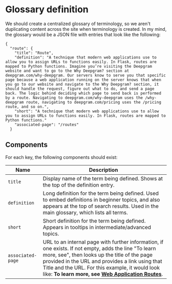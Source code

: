 # Glossary definition

We should create a centralized glossary of terminology, so we aren't duplicating content across the site when terminology is created. In my mind, the glossary would be a JSON file with entries that look like the following:


```
{
  "route": {
    "title": "Route",
    "definition": "A technique that modern web applications use to allow you to assign URLs to functions easily. In Flask, routes are mapped to Python functions. Imagine you’re visiting the Deepgram website and want to go to the Why Deepgram? section at deepgram.com/why-deepgram. Our servers know to serve you that specific page because a web application running on the server knows that when you go to our website and navigate to the Why Deepgram? section, it should handle the request, figure out what to do, and send a page back. The logic behind deciding which page to send back is performed by a route. Navigating to deepgram.com/why-deepgram uses the /why-deepgram route, navigating to deepgram.com/pricing uses the /pricing route, and so on.",
    "short": "A technique that modern web applications use to allow you to assign URLs to functions easily. In Flask, routes are mapped to Python functions."
    "associated-page": "/routes"
  }
  ```
  
  ## Components
  
  For each key, the following components should exist:
  
  | Name | Description | 
  |-|-|
  | `title` | Display name of the term being defined. Shows at the top of the definition entry. | 
  | `definition` | Long definition for the term being defined. Used to embed definitions in beginner topics, and also appears at the top of search results. Used in the main glossary, which lists all terms. |
  | `short` | Short definition for the term being defined. Appears in tooltips in intermediate/advanced topics. |
  | `associated-page` | URL to an internal page with further information, if one exists. If not empty, adds the line "To learn more, see", then looks up the title of the page provided in the URL and provides a link using that Title and the URL. For this example, it would look like: **To learn more, see [Web Application Routes](/routes)**. | 
  
